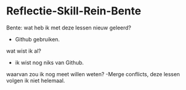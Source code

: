 # Reflectie-Skill-Rein-Bente

Bente:
wat heb ik met deze lessen nieuw geleerd?
- Github gebruiken.

wat wist ik al?
- ik wist nog niks van Github.

waarvan zou ik nog meet willen weten?
-Merge conflicts, deze lessen volgen ik niet helemaal.
